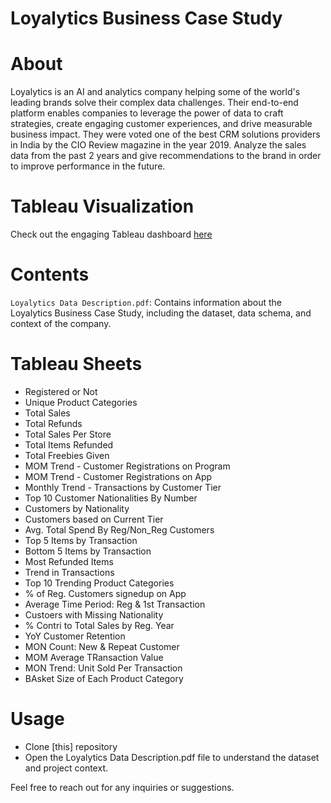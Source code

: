 # Loyalytics Business Case Study

# About

Loyalytics is an AI and analytics company helping some of the world's leading brands solve their complex data challenges. Their end-to-end platform enables companies to leverage the power of data to craft strategies, create engaging customer experiences, and drive measurable business impact. They were voted one of the best CRM solutions providers in India by the CIO Review magazine in the year 2019. Analyze the sales data from the past 2 years and give recommendations to the brand in order to improve performance in the future.

# Tableau Visualization

Check out the engaging Tableau dashboard [here](https://public.tableau.com/app/profile/ketan.taunk/viz/LoyalyticsCaseStudy_17348935940020/Dashboard1?publish=yes)

# Contents

`Loyalytics Data Description.pdf`: Contains information about the Loyalytics Business Case Study, including the dataset, data schema, and context of the company.

# Tableau Sheets

- Registered or Not
- Unique Product Categories
- Total Sales
- Total Refunds
- Total Sales Per Store
- Total Items Refunded
- Total Freebies Given
- MOM Trend - Customer Registrations on Program
- MOM Trend - Customer Registrations on App
- Monthly Trend - Transactions by Customer Tier
- Top 10 Customer Nationalities By Number
- Customers by Nationality
- Customers based on Current Tier
- Avg. Total Spend By Reg/Non_Reg Customers
- Top 5 Items by Transaction
- Bottom 5 Items by Transaction
- Most Refunded Items
- Trend in Transactions
- Top 10 Trending Product Categories
- % of Reg. Customers signedup on App
- Average Time Period: Reg & 1st Transaction
- Custoers with Missing Nationality
- % Contri to Total Sales by Reg. Year
- YoY Customer Retention
- MON Count: New & Repeat Customer
- MOM Average TRansaction Value
- MON Trend: Unit Sold Per Transaction
- BAsket Size of Each Product Category

# Usage

- Clone [this] repository
- Open the Loyalytics Data Description.pdf file to understand the dataset and project context.

Feel free to reach out for any inquiries or suggestions.
